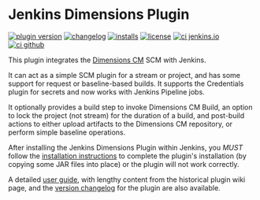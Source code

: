 # Jenkins Dimensions Plugin

[![plugin version](https://img.shields.io/jenkins/plugin/v/dimensionsscm.svg?color=blue)](https://plugins.jenkins.io/dimensionsscm)
[![changelog](https://img.shields.io/github/v/tag/jenkinsci/dimensionsscm-plugin.svg?color=blue&label=changelog)](/CHANGELOG.md)
[![installs](https://img.shields.io/jenkins/plugin/i/dimensionsscm.svg?color=blue)](https://plugins.jenkins.io/dimensionsscm)
[![license](https://img.shields.io/badge/license-MIT-blue.svg)](/LICENSE.txt)
[![ci jenkins.io](https://ci.jenkins.io/buildStatus/icon?job=Plugins%2Fdimensionsscm-plugin%2Fmaster&subject=ci%20jenkins.io)](https://ci.jenkins.io/job/Plugins/job/dimensionsscm-plugin/job/master/)
[![ci github](https://github.com/jenkinsci/dimensionsscm-plugin/actions/workflows/ci-github.yml/badge.svg)](https://github.com/jenkinsci/dimensionsscm-plugin/actions/workflows/ci-github.yml)

This plugin integrates the
[Dimensions CM](https://www.microfocus.com/products/dimensions-cm/)
SCM with Jenkins.

It can act as a simple SCM plugin for a stream or project, and
has some support for request or baseline-based builds. It supports
the Credentials plugin for secrets and now works with Jenkins
Pipeline jobs.

It optionally provides a build step to invoke Dimensions CM Build,
an option to lock the project (not stream) for the duration of a
build, and post-build actions to either upload artifacts to the
Dimensions CM repository, or perform simple baseline operations.

After installing the Jenkins Dimensions Plugin within Jenkins,
you _MUST_ follow the
[installation instructions](/docs/user-guide.md#Installation) to
complete the plugin's installation (by copying some JAR files
into place) or the plugin will not work correctly.

A detailed [user guide](/docs/user-guide.md), with lengthy content
from the historical plugin wiki page, and the
[version changelog](/CHANGELOG.md) for the plugin are also available.
